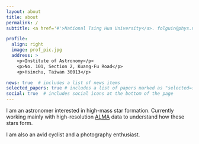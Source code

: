 ```yaml
---
layout: about
title: about
permalink: /
subtitle: <a href='#'>National Tsing Hua University</a>. folguin@phys.nthu.edu.tw

profile:
  align: right
  image: prof_pic.jpg
  address: >
    <p>Institute of Astronomy</p>
    <p>No. 101, Section 2, Kuang-Fu Road</p>
    <p>Hsinchu, Taiwan 30013</p>

news: true  # includes a list of news items
selected_papers: true # includes a list of papers marked as "selected={true}"
social: true  # includes social icons at the bottom of the page
---
```


I am an astronomer interested in high-mass star formation. Currently working mainly with high-resolution [ALMA](https://almascience.nao.ac.jp/) data to understand how these stars form.

I am also an avid cyclist and a photography enthusiast.
